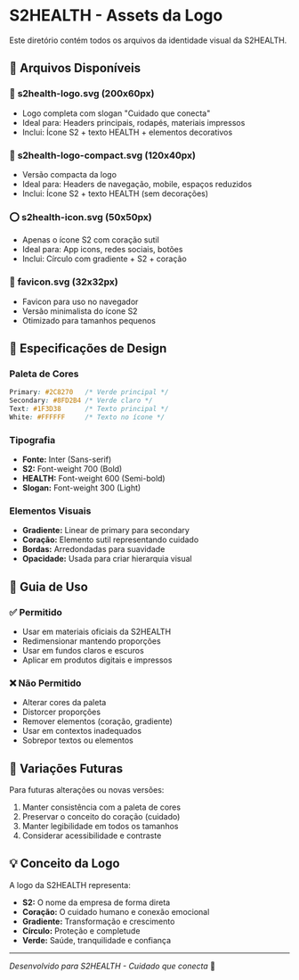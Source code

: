 # S2HEALTH - Assets da Logo

Este diretório contém todos os arquivos da identidade visual da S2HEALTH.

## 📁 Arquivos Disponíveis

### 🎨 **s2health-logo.svg** (200x60px)
- Logo completa com slogan "Cuidado que conecta"
- Ideal para: Headers principais, rodapés, materiais impressos
- Inclui: Ícone S2 + texto HEALTH + elementos decorativos

### 🎯 **s2health-logo-compact.svg** (120x40px)
- Versão compacta da logo
- Ideal para: Headers de navegação, mobile, espaços reduzidos
- Inclui: Ícone S2 + texto HEALTH (sem decorações)

### ⭕ **s2health-icon.svg** (50x50px)
- Apenas o ícone S2 com coração sutil
- Ideal para: App icons, redes sociais, botões
- Inclui: Círculo com gradiente + S2 + coração

### 🔖 **favicon.svg** (32x32px)
- Favicon para uso no navegador
- Versão minimalista do ícone S2
- Otimizado para tamanhos pequenos

## 🎨 Especificações de Design

### Paleta de Cores
```css
Primary: #2C8270   /* Verde principal */
Secondary: #8FD2B4 /* Verde claro */
Text: #1F3D38      /* Texto principal */
White: #FFFFFF     /* Texto no ícone */
```

### Tipografia
- **Fonte:** Inter (Sans-serif)
- **S2:** Font-weight 700 (Bold)
- **HEALTH:** Font-weight 600 (Semi-bold)
- **Slogan:** Font-weight 300 (Light)

### Elementos Visuais
- **Gradiente:** Linear de primary para secondary
- **Coração:** Elemento sutil representando cuidado
- **Bordas:** Arredondadas para suavidade
- **Opacidade:** Usada para criar hierarquia visual

## 📐 Guia de Uso

### ✅ Permitido
- Usar em materiais oficiais da S2HEALTH
- Redimensionar mantendo proporções
- Usar em fundos claros e escuros
- Aplicar em produtos digitais e impressos

### ❌ Não Permitido
- Alterar cores da paleta
- Distorcer proporções
- Remover elementos (coração, gradiente)
- Usar em contextos inadequados
- Sobrepor textos ou elementos

## 🔄 Variações Futuras

Para futuras alterações ou novas versões:
1. Manter consistência com a paleta de cores
2. Preservar o conceito do coração (cuidado)
3. Manter legibilidade em todos os tamanhos
4. Considerar acessibilidade e contraste

## 💡 Conceito da Logo

A logo da S2HEALTH representa:
- **S2:** O nome da empresa de forma direta
- **Coração:** O cuidado humano e conexão emocional
- **Gradiente:** Transformação e crescimento
- **Círculo:** Proteção e completude
- **Verde:** Saúde, tranquilidade e confiança

---
*Desenvolvido para S2HEALTH - Cuidado que conecta* 💚 